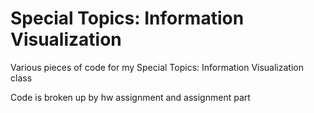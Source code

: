 # Special Topics: Information Visualization

Various pieces of code for my Special Topics: Information Visualization class

Code is broken up by hw assignment and assignment part